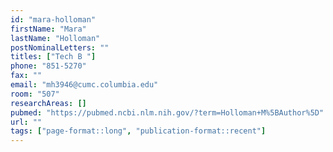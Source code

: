 ```yaml
---
id: "mara-holloman"
firstName: "Mara"
lastName: "Holloman"
postNominalLetters: ""
titles: ["Tech B "]
phone: "851-5270"
fax: ""
email: "mh3946@cumc.columbia.edu"
room: "507"
researchAreas: []
pubmed: "https://pubmed.ncbi.nlm.nih.gov/?term=Holloman+M%5BAuthor%5D"
url: ""
tags: ["page-format::long", "publication-format::recent"]
---
```

